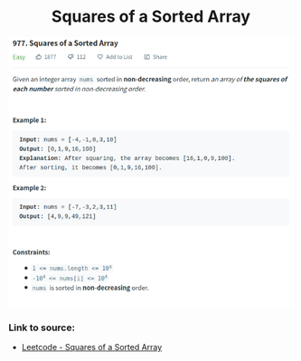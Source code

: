 <h1 align="center">Squares of a Sorted Array</h1>

![alt text](https://raw.githubusercontent.com/matthew01lokiet/Github-repos-images/main/Algs/Arrays/yuuhtMjK_o.png)

### Link to source: 
- <a href="https://leetcode.com/problems/squares-of-a-sorted-array/">Leetcode - Squares of a Sorted Array</a>

